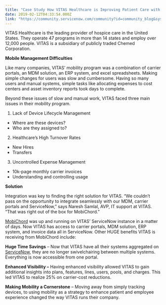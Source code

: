 ```yaml
---
title: "Case Study How VITAS Healthcare is Improving Patient Care with Mobile Management Program on ServiceNow"
date: 2019-02-12T04:33:54.000Z
link: "https://community.servicenow.com/community?id=community_blog&sys_id=29943b71dbebe780fa192183ca961948"
---
```

<p><span style="font-weight: 400;">VITAS Healthcare</span><span style="font-weight: 400;"> is the leading provider of hospice care in the United States. They operate 47 programs in more than 14 states and employ over 12,000 people. VITAS is a subsidiary of publicly traded Chemed Corporation.</span></p>
<p><strong>Mobile Management Difficulties</strong></p>
<p><span style="font-weight: 400;">Like many companies, VITAS’ </span><span style="font-weight: 400;">mobility</span><span style="font-weight: 400;"> program was a combination of carrier portals, an MDM solution, an ERP system, and excel spreadsheets. Making simple changes for users was slow and cumbersome. Having so many users and manual systems, simple tasks like allocating expenses to cost centers and asset inventory reports took days to complete. </span></p>
<p><span style="font-weight: 400;">Beyond these issues of slow and manual work, VITAS faced three main issues in their mobility program.</span></p>
<ol><li><span style="font-weight: 400;"> Lack of Device Lifecycle Management</span></li></ol>
<ul><li>Where are these devices?</li><li>Who are they assigned to?</li></ul>
<ol start="2"><li><span style="font-weight: 400;"> Healthcare’s High Turnover Rates</span></li></ol>
<ul><li>New Hires</li><li>Transfers</li></ul>
<ol start="3"><li><span style="font-weight: 400;"> Uncontrolled Expense Management</span></li></ol>
<ul><li>10k-page monthly carrier invoices</li><li>Understanding and controlling usage</li></ul>
<p><strong>Solution</strong></p>
<p><span style="font-weight: 400;">Integration was key to finding the right solution for VITAS. “We couldn’t pass on the opportunity to integrate seamlessly with our MDM, carrier portals and ServiceNow,” says Naresh Samlal, AVP, IT support at VITAS. “That was right out of the box for MobiChord.”</span></p>
<p><a href="https://mobichord.com/" rel="nofollow"><span style="font-weight: 400;">MobiChord</span></a><span style="font-weight: 400;"> was up and running on VITAS’ ServiceNow instance in a matter of days. Now VITAS has access to carrier portals, MDM solution, ERP system, and invoice data all in ServiceNow. Other HUGE benefits VITAS is receiving from MobiChord include:</span></p>
<p><strong>Huge Time Savings</strong><span style="font-weight: 400;"> – Now that VITAS have all their systems aggregated on </span><a href="https://www.servicenow.com/" rel="nofollow"><span style="font-weight: 400;">ServiceNow</span></a><span style="font-weight: 400;">, they are no longer swivelchairing between multiple systems. Everything is now accessible from one portal.</span></p>
<p><strong>Enhanced Visibility –</strong><span style="font-weight: 400;"> Having enhanced visibility allowed VITAS to gain additional insights into plans, features, lines, users, pools, and charges. This led VITAS to realize 25% on carrier-cost reductions.</span></p>
<p><strong>Making Mobility a Cornerstone</strong><span style="font-weight: 400;"> – Moving away from simply tracking devices, to using </span><span style="font-weight: 400;">mobility</span><span style="font-weight: 400;"> as a strategy to enhance patient and employee experience changed the way VITAS runs their company.</span></p>
<p> </p>